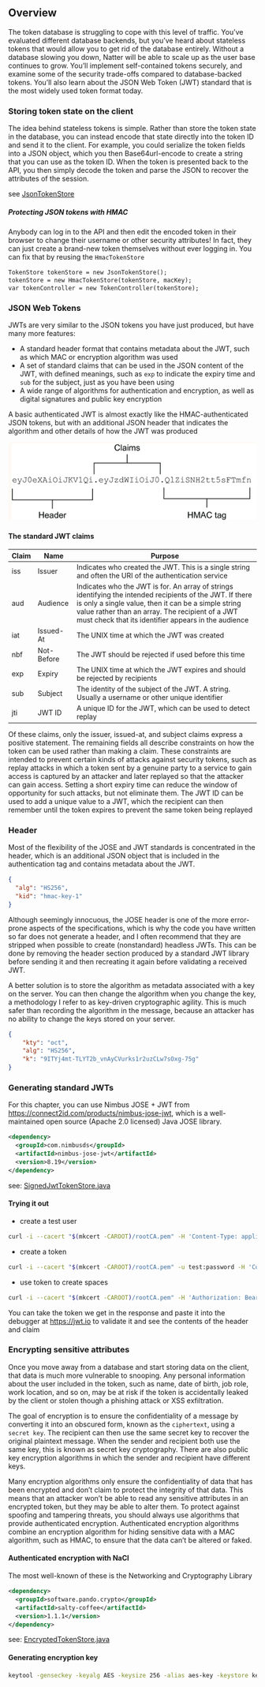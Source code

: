 ## Overview
The token database is struggling to cope with this level of traffic. You’ve evaluated different database backends, 
but you’ve heard about stateless tokens that would allow you to get rid of the database entirely. Without a database 
slowing you down, Natter will be able to scale up as the user base continues to grow. You’ll implement self-contained 
tokens securely, and examine some of the security trade-offs compared to database-backed tokens. You’ll also learn 
about the JSON Web Token (JWT) standard that is the most widely used token format today.

### Storing token state on the client
The idea behind stateless tokens is simple. Rather than store the token state in the database, you can instead encode 
that state directly into the token ID and send it to the client. For example, you could serialize the token fields 
into a JSON object, which you then Base64url-encode to create a string that you can use as the token ID. When the token 
is presented back to the API, you then simply decode the token and parse the JSON to recover the attributes 
of the session.
  
see [JsonTokenStore](src/main/java/com/gelerion/security/in/action/token/JsonTokenStore.java)

##### Protecting JSON tokens with HMAC
Anybody can log in to the API and then edit the encoded token in their browser to change their username 
or other security attributes! In fact, they can just create a brand-new token themselves without ever 
logging in. You can fix that by reusing the `HmacTokenStore`
  
```
TokenStore tokenStore = new JsonTokenStore();
tokenStore = new HmacTokenStore(tokenStore, macKey);
var tokenController = new TokenController(tokenStore);
```

### JSON Web Tokens
JWTs are very similar to the JSON tokens you have just produced, but have many more features:
- A standard header format that contains metadata about the JWT, such as which MAC or encryption algorithm was used
- A set of standard claims that can be used in the JSON content of the JWT, with defined meanings, such as `exp` to indicate the expiry time and `sub` for the subject, just as you have been using
- A wide range of algorithms for authentication and encryption, as well as digital signatures and public key encryption

A basic authenticated JWT is almost exactly like the HMAC-authenticated JSON tokens, but with an additional JSON header 
that indicates the algorithm and other details of how the JWT was produced
  
![JWT](images/jwt.png)

#### The standard JWT claims

| Claim | Name       | Purpose                                                                                                                                                                                                                                                                     |
|-------|------------|-----------------------------------------------------------------------------------------------------------------------------------------------------------------------------------------------------------------------------------------------------------------------------|
| iss   | Issuer     | Indicates who created the JWT. This is a single string and often the URI of the authentication service                                                                                                                                                                      |
| aud   | Audience   | Indicates who the JWT is for. An array of strings identifying the intended recipients of the JWT. If there is only a single value, then it can be a simple string value rather than an array. The recipient of a JWT must check that its identifier appears in the audience |
| iat   | Issued-At  | The UNIX time at which the JWT was created                                                                                                                                                                                                                                  |
| nbf   | Not-Before | The JWT should be rejected if used before this time                                                                                                                                                                                                                         |
| exp   | Expiry     | The UNIX time at which the JWT expires and should be rejected by recipients                                                                                                                                                                                                 |
| sub   | Subject    | The identity of the subject of the JWT. A string. Usually a username or other unique identifier                                                                                                                                                                             |
| jti   | JWT ID     | A unique ID for the JWT, which can be used to detect replay                                                                                                                                                                                                                 |

Of these claims, only the issuer, issued-at, and subject claims express a positive statement. The remaining fields all 
describe constraints on how the token can be used rather than making a claim. These constraints are intended to prevent 
certain kinds of attacks against security tokens, such as replay attacks in which a token sent by a genuine party to a 
service to gain access is captured by an attacker and later replayed so that the attacker can gain access. Setting a 
short expiry time can reduce the window of opportunity for such attacks, but not eliminate them. The JWT ID can be used 
to add a unique value to a JWT, which the recipient can then remember until the token expires to prevent the same token 
being replayed

### Header
Most of the flexibility of the JOSE and JWT standards is concentrated in the header, which is an additional JSON object 
that is included in the authentication tag and contains metadata about the JWT.
```json
{
  "alg": "HS256",
  "kid": "hmac-key-1"
}
```
Although seemingly innocuous, the JOSE header is one of the more error-prone aspects of the specifications, which is why 
the code you have written so far does not generate a header, and I often recommend that they are stripped when possible 
to create (nonstandard) headless JWTs. This can be done by removing the header section produced by a standard JWT library 
before sending it and then recreating it again before validating a received JWT.

A better solution is to store the algorithm as metadata associated with a key on the server. You can then change the 
algorithm when you change the key, a methodology I refer to as key-driven cryptographic agility. This is much safer 
than recording the algorithm in the message, because an attacker has no ability to change the keys stored on your server.
```json
{ 
    "kty": "oct",
    "alg": "HS256",
    "k": "9ITYj4mt-TLYT2b_vnAyCVurks1r2uzCLw7sOxg-75g"
}
```
### Generating standard JWTs
For this chapter, you can use Nimbus JOSE + JWT from https://connect2id.com/products/nimbus-jose-jwt, which is a 
well-maintained open source (Apache 2.0 licensed) Java JOSE library.
```xml
<dependency>
  <groupId>com.nimbusds</groupId>
  <artifactId>nimbus-jose-jwt</artifactId>
  <version>8.19</version>
</dependency>
```
see: [SignedJwtTokenStore.java](src/main/java/com/gelerion/security/in/action/token/SignedJwtTokenStore.java)


#### Trying it out
- create a test user
```sh
curl -i --cacert "$(mkcert -CAROOT)/rootCA.pem" -H 'Content-Type: application/json' -d '{"username":"test","password":"password"}' https://localhost:4567/users
```
- create a token
```sh
curl -i --cacert "$(mkcert -CAROOT)/rootCA.pem" -u test:password -H 'Content-Type: application/json' -X POST https://localhost:4567/sessions
```
- use token to create spaces
```sh
curl -i --cacert "$(mkcert -CAROOT)/rootCA.pem" -H 'Authorization: Bearer {TOKEN}' -H 'Content-Type: application/json' -d '{"owner":"test","name":"test space"}' https://localhost:4567/spaces
```
  
You can take the token we get in the response and paste it into the debugger at https://jwt.io to validate it and see 
the contents of the header and claim

### Encrypting sensitive attributes
Once you move away from a database and start storing data on the client, that data is much more vulnerable to snooping. 
Any personal information about the user included in the token, such as name, date of birth, job role, work location, 
and so on, may be at risk if the token is accidentally leaked by the client or stolen though a phishing attack or 
XSS exfiltration.

The goal of encryption is to ensure the confidentiality of a message by converting it into an obscured form, 
known as the `ciphertext`, using a `secret key`. The recipient can then use the same secret key to recover the original 
plaintext message. When the sender and recipient both use the same key, this is known as secret key cryptography. 
There are also public key encryption algorithms in which the sender and recipient have different keys.

Many encryption algorithms only ensure the confidentiality of data that has been encrypted and don’t claim to protect 
the integrity of that data. This means that an attacker won’t be able to read any sensitive attributes in an encrypted 
token, but they may be able to alter them. To protect against spoofing and tampering threats, you should always 
use algorithms that provide authenticated encryption. Authenticated encryption algorithms combine an encryption 
algorithm for hiding sensitive data with a MAC algorithm, such as HMAC, to ensure that the data can’t be altered or faked.
  
#### Authenticated encryption with NaCl
The most well-known of these is the Networking and Cryptography Library
```xml
<dependency>
  <groupId>software.pando.crypto</groupId>
  <artifactId>salty-coffee</artifactId>
  <version>1.1.1</version>
</dependency>
```

see: [EncryptedTokenStore.java](src/main/java/com/gelerion/security/in/action/token/encrypted/EncryptedTokenStore.java)

#### Generating encryption key
```sh
keytool -genseckey -keyalg AES -keysize 256 -alias aes-key -keystore keystore.p12 -storepass changeit
```